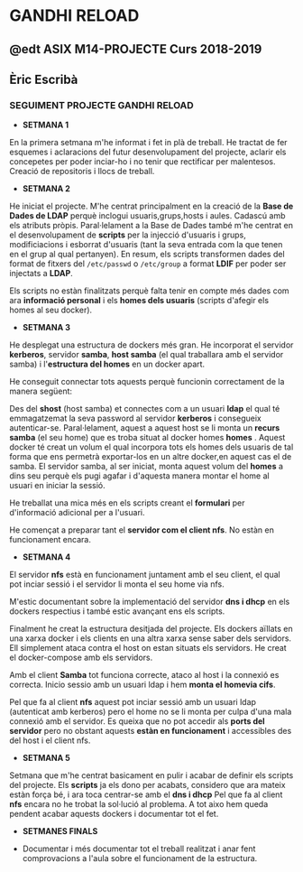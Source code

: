 # GANDHI RELOAD
## @edt ASIX M14-PROJECTE Curs 2018-2019
## Èric Escribà


### SEGUIMENT PROJECTE GANDHI RELOAD


* **SETMANA 1**

En la primera setmana m'he informat i fet in plà de treball.
He tractat de fer esquemes i aclaracions del futur desenvolupament del projecte, aclarir els concepetes per poder inciar-ho i no 
tenir que rectificar per malentesos.
Creació de repositoris i llocs de treball.


* **SETMANA 2** 

He iniciat el projecte.
M'he centrat principalment en la creació de la **Base de Dades de LDAP** perquè inclogui usuaris,grups,hosts i aules. Cadascú amb els 
atributs pròpis.
Paral·lelament a la Base de Dades també m'he centrat en el desenvolupament de **scripts** per la injecció d'usuaris i grups, modificiacions i esborrat d'usuaris (tant la seva entrada com la que tenen en el grup al qual pertanyen).
En resum, els scripts transformen dades del format de fitxers del `/etc/passwd` o `/etc/group` a format **LDIF** per poder ser injectats a **LDAP**.

Els scripts no estàn finalitzats perquè falta tenir en compte més dades com ara **informació personal** i els **homes dels usuaris** (scripts d'afegir els homes al seu docker).


* **SETMANA 3**

He desplegat una estructura de dockers més gran.
He incorporat el servidor **kerberos**, servidor **samba**, **host samba** (el qual traballara amb el servidor samba) i l'**estructura del homes** en un docker apart.

He conseguit connectar tots aquests perquè funcionin correctament de la manera següent:

Des del **shost** (host samba) et connectes com a un usuari **ldap** el qual té emmagatzemat la seva password al servidor **kerberos** 
i consegueix autenticar-se.
Paral·lelament, aquest a aquest host se li monta un **recurs samba** (el seu home) que es troba situat
al docker homes **homes** .
Aquest docker té creat un volum el qual incorpora tots els homes dels usuaris de tal forma que ens permetrà exportar-los en un altre docker,en aquest cas el de samba. 
El servidor samba, al ser iniciat, monta aquest volum del **homes** a dins seu perquè els pugi agafar i d'aquesta manera montar el home al usuari en iniciar la sessió.

He treballat una mica més en els scripts creant el **formulari** per d'informació adicional per a l'usuari.

He començat a preparar tant el **servidor com el client nfs**. No estàn en funcionament encara.


* **SETMANA 4**
 
El servidor **nfs** està en funcionament juntament amb el seu client, el qual pot inciar sessió i el servidor li monta el seu home via nfs.

M'estic documentant sobre la implementació del servidor **dns i dhcp** en els dockers respectius i també estic avançant ens els scripts.

Finalment he creat la estructura desitjada del projecte. Els dockers aïllats en una xarxa docker i els clients en una altra xarxa sense saber dels servidors. Ell simplement ataca contra el host on estan situats els servidors.
He creat el docker-compose amb els servidors.

Amb el client **Samba** tot funciona correcte, ataco al host i la connexió es correcta. Inicio sessio amb un usuari ldap i hem **monta el homevia cifs**.

Pel que fa al client **nfs** aquest pot inciar sessió amb un usuari ldap (autenticat amb kerberos) pero el home no se li monta per culpa d'una mala connexió amb el servidor. Es queixa que no pot accedir als **ports del servidor** pero no obstant aquests **estàn en funcionament** i accessibles des del host i el client nfs.


* **SETMANA 5**

Setmana que m'he centrat basicament en pulir i acabar de definir els scripts del projecte.
Els **scripts** ja els dono per acabats, considero que ara mateix estàn força bé, i ara toca centrar-se amb el **dns i dhcp**
Pel que fa al client **nfs** encara no he trobat la sol·lució al problema.
A tot aixo hem queda pendent acabar aquests dockers i documentar tot el fet.


* **SETMANES FINALS**

* Documentar i més documentar tot el treball realitzat i anar fent comprovacions a l'aula sobre el funcionament de la estructura.


